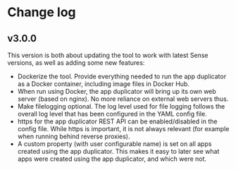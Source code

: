 # Change log

## v3.0.0

This version is both about updating the tool to work with latest Sense versions, as well as adding some new features:

* Dockerize the tool. Provide everything needed to run the app duplicator as a Docker container, including image files in Docker Hub.
* When run using Docker, the app duplicator will bring up its own web server (based on nginx). No more reliance on external web servers thus.
* Make filelogging optional. The log level used for file logging follows the overall log level that has been configured in the YAML config file.
* https for the app duplicator REST API can be enabled/disabled in the config file. While https is important, it is not always relevant (for example when running behind reverse proxies).
* A custom property (with user configurable name) is set on all apps created using the app duplicator. This makes it easy to later see what apps were created using the app duplicator, and which were not.
